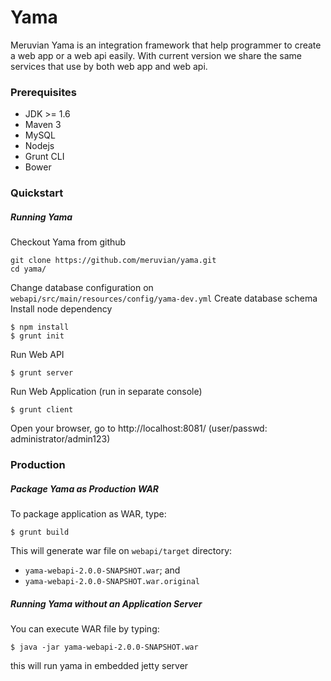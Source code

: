 Yama
====

Meruvian Yama is an integration framework that help programmer to create a web app or a web api easily. With current version we share the same services that use by both web app and web api.

### Prerequisites
* JDK >= 1.6
* Maven 3
* MySQL
* Nodejs
* Grunt CLI
* Bower

### Quickstart
##### Running Yama
Checkout Yama from github
``` 
git clone https://github.com/meruvian/yama.git
cd yama/
```
Change database configuration on `` webapi/src/main/resources/config/yama-dev.yml ``
Create database schema
Install node dependency
```
$ npm install
$ grunt init
```
Run Web API
```
$ grunt server
```
Run Web Application (run in separate console)
```
$ grunt client
```
Open your browser, go to http://localhost:8081/ (user/passwd: administrator/admin123)

### Production
##### Package Yama as Production WAR
To package application as WAR, type:
```
$ grunt build
```
This will generate war file on ```webapi/target``` directory:
* ``` yama-webapi-2.0.0-SNAPSHOT.war ```; and
* ``` yama-webapi-2.0.0-SNAPSHOT.war.original ```
 
##### Running Yama without an Application Server
You can execute WAR file by typing:
```
$ java -jar yama-webapi-2.0.0-SNAPSHOT.war
```
this will run yama in embedded jetty server
